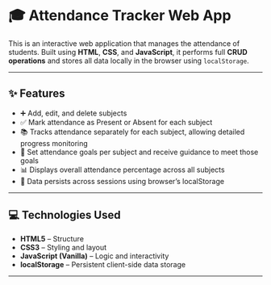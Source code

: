 # 🎓 Attendance Tracker Web App

This is an interactive web application that manages the attendance of students. Built using **HTML**, **CSS**, and **JavaScript**, it performs full **CRUD operations** and stores all data locally in the browser using `localStorage`.

---

## ✨ Features

- ➕ Add, edit, and delete subjects  
- ✅ Mark attendance as Present or Absent for each subject  
- 📚 Tracks attendance separately for each subject, allowing detailed progress monitoring  
- 🎯 Set attendance goals per subject and receive guidance to meet those goals  
- 📊 Displays overall attendance percentage across all subjects  
- 💾 Data persists across sessions using browser’s localStorage


---

## 💻 Technologies Used

- **HTML5** – Structure  
- **CSS3** – Styling and layout  
- **JavaScript (Vanilla)** – Logic and interactivity  
- **localStorage** – Persistent client-side data storage  

---
